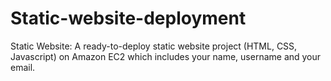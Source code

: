 # Static-website-deployment
Static Website: A ready-to-deploy static website project (HTML, CSS, Javascript) on Amazon EC2 which includes your name, username and your email.
